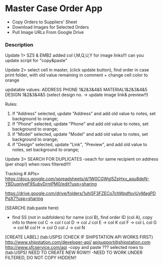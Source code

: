 # Master Case Order App

- Copy Orders to Suppliers' Sheet
- Download Images for Selected Orders
- Pull Image URLs From Google Drive

### Description

Update 1>
SZ5 & EMB2 added col I,M,Q,U,Y for image links!!!
can you update script for "copy&paste"

Update 2>
select cell in master, (click update button), find order in case print folder, with old value remaining in comment + change cell color to orange

updatable values:
ADDRESS
PHONE 1&2&3&4&5
MATERIAL1&2&3&4&5
DESIGN 1&2&3&4&5 (select design no. -> update image link& preview!!)

Rules:

1. If "Address" selected, update "Address" and add old value to notes, set background to orange;
2. If "Phone" selected, update "Phone" and add old value to notes, set background to orange;
3. if "Model" selected, update "Model" and add old value to notes, set background to orange;
4. if "Design" selected, update "Link", "Preview", and add old value to notes, set background to orange;

Update 3>
SEARCH FOR DUPLICATES
-seach for same recipient on address (per shop!) when rows filtered!!!!

Tracking # APIs>
https://docs.google.com/spreadsheets/d/1W0CGWgI5ZpHxv_aqu8dpN-YBDuqnlyeF9SubvDrmPM0/edit?usp=sharing

https://drive.google.com/drive/folders/1uhi5F3FZECo7chWpdfsvjUyMagPDPgX7?usp=sharing

[SEARCH] (tab:paste here)

- find SS (not in subfolders) for name (col B), find order ID (col A), copy info to there
  col C -> col I
  col D -> col J
  col E -> col K
  col F -> col L
  col G -> col M
  col H -> col O
  col J -> col N

[CREATE LABEL] (tab:USPS)
(CHECK IF SHIPSTATION API WORKS FIRST)
http://www.shipstation.com/developer-api/
apisupport@shipstation.com
http://www.sfcservice.com/api
-copy and paste ??? selected rows to (tab:USPS)
NEED TO CREATE NEW ROW!!!
-NEED TO WORK UNDER FILTERED, DO NOT COPY HIDDEN!!
